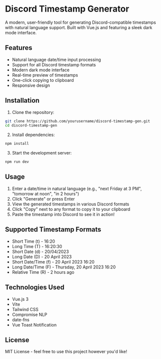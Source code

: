 # Discord Timestamp Generator

A modern, user-friendly tool for generating Discord-compatible timestamps with natural language support. Built with Vue.js and featuring a sleek dark mode interface.

## Features

- Natural language date/time input processing
- Support for all Discord timestamp formats
- Modern dark mode interface
- Real-time preview of timestamps
- One-click copying to clipboard
- Responsive design

## Installation

1. Clone the repository:
```bash
git clone https://github.com/yourusername/discord-timestamp-gen.git
cd discord-timestamp-gen
```

2. Install dependencies:
```bash
npm install
```

3. Start the development server:
```bash
npm run dev
```

## Usage

1. Enter a date/time in natural language (e.g., "next Friday at 3 PM", "tomorrow at noon", "in 2 hours")
2. Click "Generate" or press Enter
3. View the generated timestamps in various Discord formats
4. Click "Copy" next to any format to copy it to your clipboard
5. Paste the timestamp into Discord to see it in action!

## Supported Timestamp Formats

- Short Time (t) - 16:20
- Long Time (T) - 16:20:30
- Short Date (d) - 20/04/2023
- Long Date (D) - 20 April 2023
- Short Date/Time (f) - 20 April 2023 16:20
- Long Date/Time (F) - Thursday, 20 April 2023 16:20
- Relative Time (R) - 2 hours ago

## Technologies Used

- Vue.js 3
- Vite
- Tailwind CSS
- Compromise NLP
- date-fns
- Vue Toast Notification

## License

MIT License - feel free to use this project however you'd like!
 
